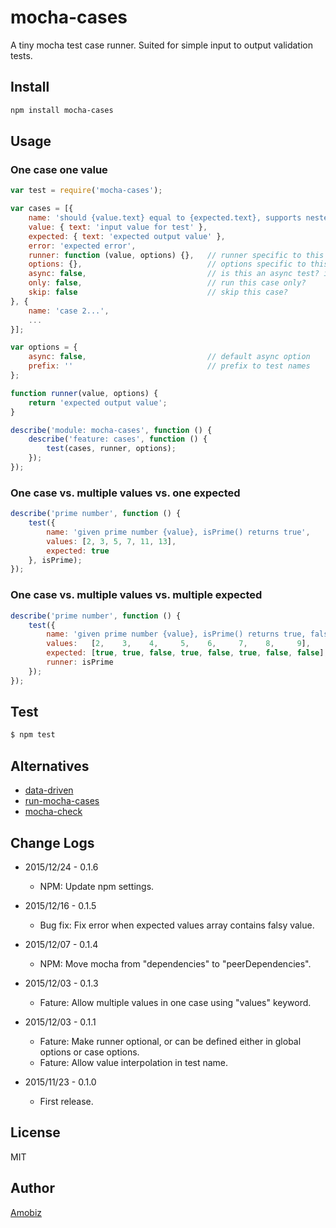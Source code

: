 # mocha-cases
A tiny mocha test case runner. Suited for simple input to output validation tests.

## Install
``` bash
npm install mocha-cases
```

## Usage

### One case one value
``` javascript
var test = require('mocha-cases');

var cases = [{
    name: 'should {value.text} equal to {expected.text}, supports nested value interpolation',
    value: { text: 'input value for test' },
    expected: { text: 'expected output value' },
    error: 'expected error',
    runner: function (value, options) {},   // runner specific to this case
    options: {},                            // options specific to this case
    async: false,                           // is this an async test? i.e. returning a promise?
    only: false,                            // run this case only?
    skip: false                             // skip this case?
}, {
    name: 'case 2...',
    ...
}];

var options = {
    async: false,                           // default async option
    prefix: ''                              // prefix to test names
};

function runner(value, options) {
    return 'expected output value';
}

describe('module: mocha-cases', function () {
    describe('feature: cases', function () {
        test(cases, runner, options);
    });
});
```

### One case vs. multiple values vs. one expected
``` javascript
describe('prime number', function () {
    test({
        name: 'given prime number {value}, isPrime() returns true',
        values: [2, 3, 5, 7, 11, 13],
        expected: true
    }, isPrime);
});
```

### One case vs. multiple values vs. multiple expected
``` javascript
describe('prime number', function () {
    test({
        name: 'given prime number {value}, isPrime() returns true, false otherwise',
        values:   [2,    3,    4,     5,    6,     7,    8,     9],
        expected: [true, true, false, true, false, true, false, false],
        runner: isPrime
    });
});
```

## Test
``` bash
$ npm test
```

## Alternatives

 * [data-driven](https://www.npmjs.com/package/data-driven)
 * [run-mocha-cases](https://www.npmjs.com/package/run-mocha-cases)
 * [mocha-check](https://www.npmjs.com/package/mocha-check)

## Change Logs

* 2015/12/24 - 0.1.6

  * NPM: Update npm settings.

* 2015/12/16 - 0.1.5

  * Bug fix: Fix error when expected values array contains falsy value.

* 2015/12/07 - 0.1.4

  * NPM: Move mocha from "dependencies" to "peerDependencies".

* 2015/12/03 - 0.1.3

  * Fature: Allow multiple values in one case using "values" keyword.

* 2015/12/03 - 0.1.1

  * Fature: Make runner optional, or can be defined either in global options or case options.
  * Fature: Allow value interpolation in test name.

* 2015/11/23 - 0.1.0

  * First release.

## License
MIT

## Author
[Amobiz](https://github.com/amobiz)
